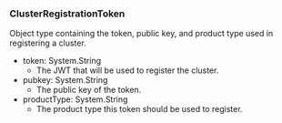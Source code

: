 ### ClusterRegistrationToken
Object type containing the token, public key, and product type used in registering a cluster.

- token: System.String
  - The JWT that will be used to register the cluster.
- pubkey: System.String
  - The public key of the token.
- productType: System.String
  - The product type this token should be used to register.

